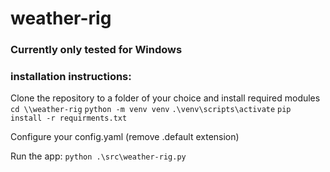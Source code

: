 # weather-rig
 
### Currently only tested for Windows

### installation instructions:
Clone the repository to a folder of your choice and install required modules
`cd \\weather-rig`
`python -m venv venv`
`.\venv\scripts\activate`
`pip install -r requirments.txt`

Configure your config.yaml (remove .default extension)

Run the app:
`python .\src\weather-rig.py`

